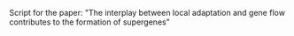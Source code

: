 Script for the paper: "The interplay between local adaptation and gene flow contributes to the formation of supergenes"
